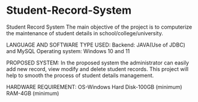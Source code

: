 # Student-Record-System
Student Record System
The main objective of the project is to computerize the maintenance of student details in school/college/university.

LANGUAGE AND SOFTWARE TYPE USED:
Backend: JAVA(Use of JDBC) and MySQL
Operating system: Windows 10 and 11

PROPOSED SYSTEM:
In the proposed system the administrator can easily add new record, view modify and delete student records. This project will help to smooth the process of student details management.

HARDWARE REQUIREMENT:
OS-Windows
Hard Disk-100GB (minimum)
RAM-4GB (minimum) 
